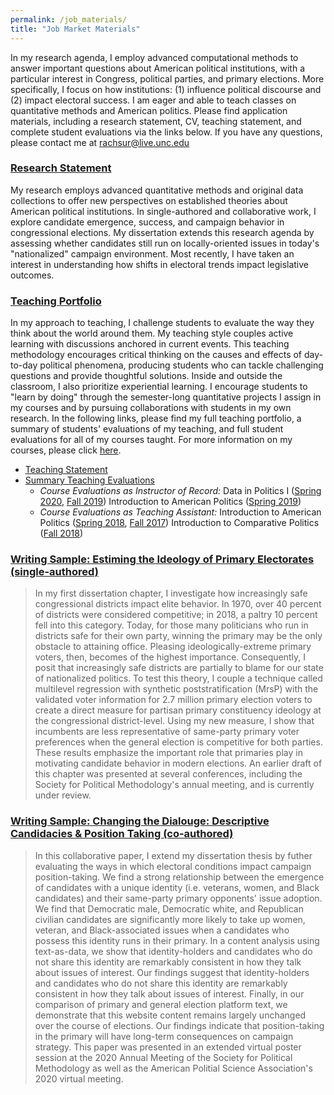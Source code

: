 ```yaml
---
permalink: /job_materials/
title: "Job Market Materials"
---
```


In my research agenda, I employ advanced computational methods to answer important questions about American political institutions, with a particular interest in Congress, political parties, and primary elections. More specifically, I focus on how institutions: (1) influence political discourse and (2) impact electoral success. I am eager and able to teach classes on quantitative methods and American politics. 
Please find application materials, including a research statement, CV, teaching statement, and complete student evaluations via the links below. If you have any questions, please contact me at [rachsur@live.unc.edu](mailto:rachsur@live.unc.edu)

### [Research Statement](/files/porter_research_statement.pdf)
My research employs advanced quantitative methods and original data collections to offer new perspectives on established theories about American political institutions. In single-authored and collaborative work, I explore candidate emergence, success, and campaign behavior in congressional elections. My dissertation extends this research agenda by assessing whether candidates still run on locally-oriented issues in today's "nationalized" campaign environment. Most recently, I have taken an interest in understanding how shifts in electoral trends impact legislative outcomes.

### [Teaching Portfolio](/files/porter_teaching_portfolio.pdf)
In my approach to teaching, I challenge students to evaluate the way they think about the world around them. My teaching style couples active learning with discussions anchored in current events. This teaching methodology encourages critical thinking on the causes and effects of day-to-day political phenomena, producing students who can tackle challenging questions and provide thoughtful solutions. Inside and outside the classroom, I also prioritize experiential learning. I encourage students to "learn by doing" through the semester-long quantitative projects I assign in my courses and by pursuing collaborations with students in my own research. In the following links, please find my full teaching portfolio, a summary of students' evaluations of my teaching, and full student evaluations for all of my courses taught. For more information on my courses, please click [here](https://rachelporter.org/teaching/). 

- [Teaching Statement](/files/teaching_statement.pdf)
- [Summary Teaching Evaluations](/files/teaching_evaluation_summary.pdf)
    - *Course Evaluations as Instructor of Record:* Data in Politics I ([Spring 2020](/files/porter_281_SP20.pdf), [Fall 2019](/files/porter_281_FA19.pdf)) Introduction to American Politics ([Spring 2019](/files/porter_100_SP19.pdf))
    - *Course Evaluations as Teaching Assistant:* Introduction to American Politics ([Spring 2018](/files/porter_100_SP18.pdf), [Fall 2017](/files/porter_100_FA17.pdf)) Introduction to Comparative Politics ([Fall 2018](/files/porter_130_FA18.pdf))

### [Writing Sample: Estiming the Ideology of Primary Electorates (single-authored)](/files/estimating_ideology.pdf)

>In my first dissertation chapter, I investigate how increasingly safe congressional districts impact elite behavior. In 1970, over 40 percent of districts were considered competitive; in 2018, a paltry 10 percent fell into this category. Today, for those many politicians who run in districts safe for their own party, winning the primary may be the only obstacle to attaining office. Pleasing ideologically-extreme primary voters, then, becomes of the highest importance. Consequently, I posit that increasingly safe districts are partially to blame for our state of nationalized politics. To test this theory, I couple a technique called multilevel regression with synthetic poststratification (MrsP) with the validated voter information for 2.7 million primary election voters to create a direct measure for partisan primary constituency ideology at the congressional district-level. Using my new measure, I show that incumbents are less representative of same-party primary voter preferences when the general election is competitive for both parties. These results emphasize the important role that primaries play in motivating candidate behavior in modern elections. An earlier draft of this chapter was presented at several conferences, including the Society for Political Methodology's annual meeting, and is currently under review. 

### [Writing Sample: Changing the Dialouge: Descriptive Candidacies & Position Taking (co-authored)](/files/changing_the_dialogue.pdf)

> In this collaborative paper, I extend my dissertation thesis by futher evaluating the ways in which electoral conditions impact campaign position-taking. We find a strong relationship between the emergence of candidates with a unique identity (i.e. veterans, women, and Black candidates) and their same-party primary opponents' issue adoption. We find that Democratic male, Democratic white, and Republican civilian candidates are significantly more likely to take up women, veteran, and Black-associated issues when a candidates who possess this identity runs in their primary. In a content analysis using text-as-data, we show that identity-holders and candidates who do not share this identity are remarkably consistent in how they talk about issues of interest. Our findings suggest that identity-holders and candidates who do not share this identity are remarkably consistent in how they talk about issues of interest. Finally, in our comparison of primary and general election platform text, we demonstrate that this website content remains largely unchanged over the course of elections. Our findings indicate that position-taking in the primary will have long-term consequences on campaign strategy. This paper was presented in an extended virtual poster session at the 2020 Annual Meeting of the Society for Political Methodology as well as the American Politial Science Association's 2020 virtual meeting. 


